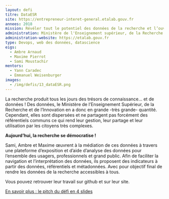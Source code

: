 ```yaml
---
layout: defi
titre: DataESR
site: https://entrepreneur-interet-general.etalab.gouv.fr
annees: 2018
mission: Révéler tout le potentiel des données de la recherche et l’ouvrir aux citoyens
administration: Ministère de l'Enseignement supérieur, de la Recherche et de l'Innovation, Département des outils d'aide à la décision
administration-website: https://etalab.gouv.fr
type: Devops, web des données, datascience
eigs:
  - Ambre Arnaud
  - Maxime Pierrot
  - Sami Moustachir
mentors:
  - Yann Caradec
  - Emmanuel Weisenburger
images:
  - /img/defis/13_dataESR.png
---
```


La recherche produit tous les jours des trésors de connaissance… et de
données ! Des données, le Ministère de l’Enseignement Supérieur, de la
Recherche et de l’Innovation en a donc en grande -très grande-
quantité. Cependant, elles sont dispersées et ne partagent pas
forcément des référentiels communs ce qui rend leur gestion, leur
partage et leur utilisation par les citoyens très complexes.

**Aujourd’hui, la recherche se démocratise !**

Sami, Ambre et Maxime œuvrent à la médiation de ces données à travers
une plateforme d’exposition et d’aide d’analyse des données pour
l’ensemble des usagers, professionnels et grand public. Afin de
faciliter la navigation et l’interprétation des données, ils proposent
des indicateurs à partir des données, référentiels et
métadonnées. Avec pour objectif final de rendre les données de la
recherche accessibles à tous.

Vous pouvez retrouver leur travail sur github et sur leur site.

[En savoir plus : le pitch du défi en 4 slides](https://www.slideshare.net/Etalab/eig-promo-2-prsentation-du-dfi-dataesr/1)
